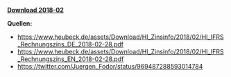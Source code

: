 [**Download 2018-02**](https://downgit.github.io/#/home?url=https://github.com/GeorgGoldbach/Zinsarchiv/tree/master/2018-02)

**Quellen:**
* https://www.heubeck.de/assets/Download/HI_Zinsinfo/2018/02/HI_IFRS_Rechnungszins_DE_2018-02-28.pdf
* https://www.heubeck.de/assets/Download/HI_Zinsinfo/2018/02/HI_IFRS_Rechnungszins_EN_2018-02-28.pdf
* https://twitter.com/Juergen_Fodor/status/969487288593014784
